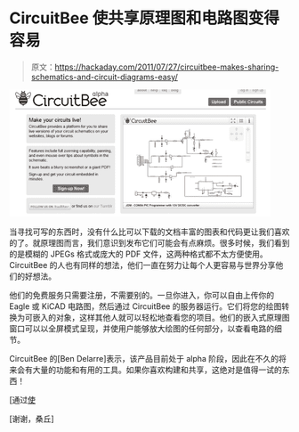 # CircuitBee 使共享原理图和电路图变得容易

> 原文：<https://hackaday.com/2011/07/27/circuitbee-makes-sharing-schematics-and-circuit-diagrams-easy/>

![circuit_bee_schematic_hosting](img/b7dfb72ec09714b09c07bb20548e4465.png "circuit_bee_schematic_hosting")

当寻找可写的东西时，没有什么比可以下载的文档丰富的图表和代码更让我们喜欢的了。就原理图而言，我们意识到发布它们可能会有点麻烦。很多时候，我们看到的是模糊的 JPEGs 格式或庞大的 PDF 文件，这两种格式都不太方便使用。CircuitBee 的人也有同样的想法，他们一直在努力让每个人更容易与世界分享他们的好想法。

他们的免费服务只需要注册，不需要别的。一旦你进入，你可以自由上传你的 Eagle 或 KiCAD 电路图，然后通过 CircuitBee 的服务器运行。它们将您的绘图转换为可嵌入的对象，这样其他人就可以轻松地查看您的项目。他们的嵌入式原理图窗口可以以全屏模式呈现，并使用户能够放大绘图的任何部分，以查看电路的细节。

CircuitBee 的[Ben Delarre]表示，该产品目前处于 alpha 阶段，因此在不久的将来会有大量的功能和有用的工具。如果你喜欢构建和共享，这绝对是值得一试的东西！

[通过[使](http://blog.makezine.com/archive/2011/07/circuitbee-sharing-electronic-schematics-on-your-blog.html)

[谢谢，桑丘]